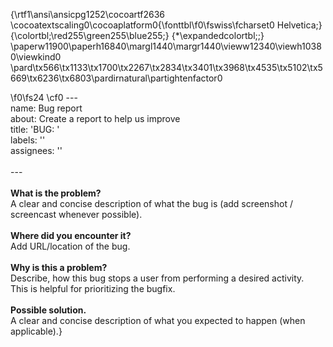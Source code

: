 {\rtf1\ansi\ansicpg1252\cocoartf2636
\cocoatextscaling0\cocoaplatform0{\fonttbl\f0\fswiss\fcharset0 Helvetica;}
{\colortbl;\red255\green255\blue255;}
{\*\expandedcolortbl;;}
\paperw11900\paperh16840\margl1440\margr1440\vieww12340\viewh10380\viewkind0
\pard\tx566\tx1133\tx1700\tx2267\tx2834\tx3401\tx3968\tx4535\tx5102\tx5669\tx6236\tx6803\pardirnatural\partightenfactor0

\f0\fs24 \cf0 ---\
name: Bug report\
about: Create a report to help us improve\
title: 'BUG: '\
labels: ''\
assignees: ''\
\
---\
\
**What is the problem?**\
A clear and concise description of what the bug is (add screenshot / screencast whenever possible).\
\
**Where did you encounter it?**\
Add URL/location of the bug.\
\
**Why is this a problem?**\
Describe, how this bug stops a user from performing a desired activity.\
This is helpful for prioritizing the bugfix.\
\
**Possible solution.**\
A clear and concise description of what you expected to happen (when applicable).}